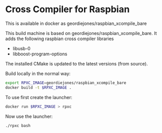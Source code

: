 # Cross Compiler for Raspbian

This is available in docker as geordiejones/raspbian_xcompile_bare

This build machine is based on geordiejones/raspbian_xcompile_bare. It
adds the following raspbian cross compiler libraries
* libusb-0
* libboost-program-options

The installed CMake is updated to the latest versions (from source).

Build locally in the normal way:
```bash
export RPXC_IMAGE=geordiejones/raspbian_xcompile_bare
docker build -t $RPXC_IMAGE .
 ```

To use first create the launcher:
```bash
docker run $RPXC_IMAGE > rpxc
```

Now use the launcher:
```bash
./rpxc bash
```
